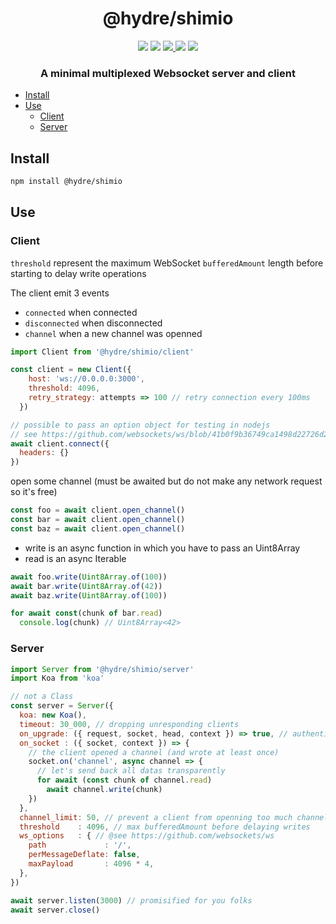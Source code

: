 <h1 align=center>@hydre/shimio</h1>
<p align=center>
  <img src="https://img.shields.io/github/license/hydreio/shimio.svg?style=for-the-badge" />
  <img src="https://img.shields.io/codecov/c/github/hydreio/shimio/edge?logo=codecov&style=for-the-badge"/>
  <a href="https://www.npmjs.com/package/@hydre/shimio">
    <img src="https://img.shields.io/npm/v/@hydre/shimio.svg?logo=npm&style=for-the-badge" />
  </a>
  <img src="https://img.shields.io/npm/dw/@hydre/shimio?logo=npm&style=for-the-badge" />
  <img src="https://img.shields.io/github/workflow/status/hydreio/shimio/CI?logo=Github&style=for-the-badge" />
</p>

<h3 align=center>A minimal multiplexed Websocket server and client</h3>

- [Install](#install)
- [Use](#use)
  - [Client](#client)
  - [Server](#server)

## Install

```sh
npm install @hydre/shimio
```

## Use

### Client

`threshold` represent the maximum WebSocket `bufferedAmount` length
before starting to delay write operations

The client emit 3 events

- `connected` when connected
- `disconnected` when disconnected
- `channel` when a new channel was openned

```js
import Client from '@hydre/shimio/client'

const client = new Client({
    host: 'ws://0.0.0.0:3000',
    threshold: 4096,
    retry_strategy: attempts => 100 // retry connection every 100ms
  })

// possible to pass an option object for testing in nodejs
// see https://github.com/websockets/ws/blob/41b0f9b36749ca1498d22726d22f72233de1424a/lib/websocket.js#L445
await client.connect({
  headers: {}
})
```

open some channel (must be awaited but do not make any network request so it's free)

```js
const foo = await client.open_channel()
const bar = await client.open_channel()
const baz = await client.open_channel()
```

- write is an async function in which you have to pass an Uint8Array
- read is an async Iterable

```js
await foo.write(Uint8Array.of(100))
await bar.write(Uint8Array.of(42))
await baz.write(Uint8Array.of(100))

for await const(chunk of bar.read)
  console.log(chunk) // Uint8Array<42>
```

### Server

```js
import Server from '@hydre/shimio/server'
import Koa from 'koa'

// not a Class
const server = Server({
  koa: new Koa(),
  timeout: 30_000, // dropping unresponding clients
  on_upgrade: ({ request, socket, head, context }) => true, // authentication
  on_socket : ({ socket, context }) => {
    // the client opened a channel (and wrote at least once)
    socket.on('channel', async channel => {
      // let's send back all datas transparently
      for await (const chunk of channel.read)
        await channel.write(chunk)
    })
  },
  channel_limit: 50, // prevent a client from openning too much channel (encoded on an Uint32 (4,294,967,295))
  threshold    : 4096, // max bufferedAmount before delaying writes
  ws_options   : { // @see https://github.com/websockets/ws
    path             : '/',
    perMessageDeflate: false,
    maxPayload       : 4096 * 4,
  },
})

await server.listen(3000) // promisified for you folks
await server.close()
```
